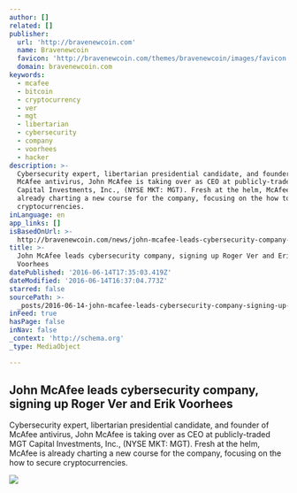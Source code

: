 ```yaml
---
author: []
related: []
publisher:
  url: 'http://bravenewcoin.com'
  name: Bravenewcoin
  favicon: 'http://bravenewcoin.com/themes/bravenewcoin/images/favicon.ico'
  domain: bravenewcoin.com
keywords:
  - mcafee
  - bitcoin
  - cryptocurrency
  - ver
  - mgt
  - libertarian
  - cybersecurity
  - company
  - voorhees
  - hacker
description: >-
  Cybersecurity expert, libertarian presidential candidate, and founder of
  McAfee antivirus, John McAfee is taking over as CEO at publicly-traded MGT
  Capital Investments, Inc., (NYSE MKT: MGT). Fresh at the helm, McAfee is
  already charting a new course for the company, focusing on the how to secure
  cryptocurrencies.
inLanguage: en
app_links: []
isBasedOnUrl: >-
  http://bravenewcoin.com/news/john-mcafee-leads-cybersecurity-company-signing-up-roger-ver-and-erik-vorhees/
title: >-
  John McAfee leads cybersecurity company, signing up Roger Ver and Erik
  Voorhees
datePublished: '2016-06-14T17:35:03.419Z'
dateModified: '2016-06-14T16:37:04.773Z'
starred: false
sourcePath: >-
  _posts/2016-06-14-john-mcafee-leads-cybersecurity-company-signing-up-roger-ve.md
inFeed: true
hasPage: false
inNav: false
_context: 'http://schema.org'
_type: MediaObject

---
```

<article style=""><h1>John McAfee leads cybersecurity company, signing up Roger Ver and Erik Voorhees</h1><p>Cybersecurity expert, libertarian presidential candidate, and founder of McAfee antivirus, John McAfee is taking over as CEO at publicly-traded MGT Capital Investments, Inc., (NYSE MKT: MGT). Fresh at the helm, McAfee is already charting a new course for the company, focusing on the how to secure cryptocurrencies.</p><img src="http://bravenewcoin.com/assets/Uploads/_resampled/CroppedImage400400-mgtci.jpg" /></article>